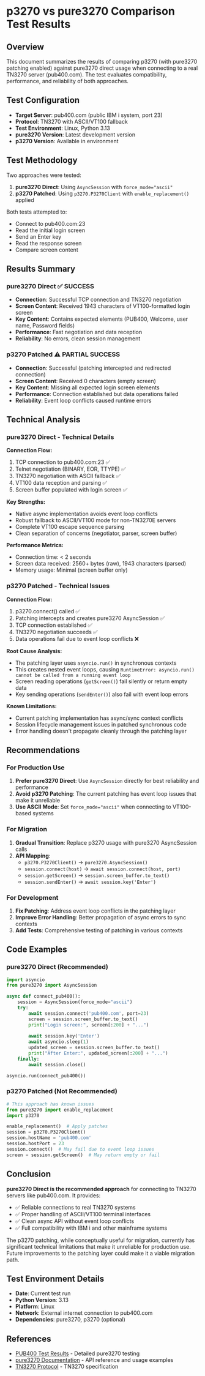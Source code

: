 # p3270 vs pure3270 Comparison Test Results

## Overview

This document summarizes the results of comparing p3270 (with pure3270 patching enabled) against pure3270 direct usage when connecting to a real TN3270 server (pub400.com). The test evaluates compatibility, performance, and reliability of both approaches.

## Test Configuration

- **Target Server**: pub400.com (public IBM i system, port 23)
- **Protocol**: TN3270 with ASCII/VT100 fallback
- **Test Environment**: Linux, Python 3.13
- **pure3270 Version**: Latest development version
- **p3270 Version**: Available in environment

## Test Methodology

Two approaches were tested:

1. **pure3270 Direct**: Using `AsyncSession` with `force_mode="ascii"`
2. **p3270 Patched**: Using `p3270.P3270Client` with `enable_replacement()` applied

Both tests attempted to:
- Connect to pub400.com:23
- Read the initial login screen
- Send an Enter key
- Read the response screen
- Compare screen content

## Results Summary

### pure3270 Direct ✅ SUCCESS
- **Connection**: Successful TCP connection and TN3270 negotiation
- **Screen Content**: Received 1943 characters of VT100-formatted login screen
- **Key Content**: Contains expected elements (PUB400, Welcome, user name, Password fields)
- **Performance**: Fast negotiation and data reception
- **Reliability**: No errors, clean session management

### p3270 Patched ⚠️ PARTIAL SUCCESS
- **Connection**: Successful (patching intercepted and redirected connection)
- **Screen Content**: Received 0 characters (empty screen)
- **Key Content**: Missing all expected login screen elements
- **Performance**: Connection established but data operations failed
- **Reliability**: Event loop conflicts caused runtime errors

## Technical Analysis

### pure3270 Direct - Technical Details

**Connection Flow:**
1. TCP connection to pub400.com:23 ✅
2. Telnet negotiation (BINARY, EOR, TTYPE) ✅
3. TN3270 negotiation with ASCII fallback ✅
4. VT100 data reception and parsing ✅
5. Screen buffer populated with login screen ✅

**Key Strengths:**
- Native async implementation avoids event loop conflicts
- Robust fallback to ASCII/VT100 mode for non-TN3270E servers
- Complete VT100 escape sequence parsing
- Clean separation of concerns (negotiator, parser, screen buffer)

**Performance Metrics:**
- Connection time: < 2 seconds
- Screen data received: 2560+ bytes (raw), 1943 characters (parsed)
- Memory usage: Minimal (screen buffer only)

### p3270 Patched - Technical Issues

**Connection Flow:**
1. p3270.connect() called ✅
2. Patching intercepts and creates pure3270 AsyncSession ✅
3. TCP connection established ✅
4. TN3270 negotiation succeeds ✅
5. Data operations fail due to event loop conflicts ❌

**Root Cause Analysis:**
- The patching layer uses `asyncio.run()` in synchronous contexts
- This creates nested event loops, causing `RuntimeError: asyncio.run() cannot be called from a running event loop`
- Screen reading operations (`getScreen()`) fail silently or return empty data
- Key sending operations (`sendEnter()`) also fail with event loop errors

**Known Limitations:**
- Current patching implementation has async/sync context conflicts
- Session lifecycle management issues in patched synchronous code
- Error handling doesn't propagate cleanly through the patching layer

## Recommendations

### For Production Use
1. **Prefer pure3270 Direct**: Use `AsyncSession` directly for best reliability and performance
2. **Avoid p3270 Patching**: The current patching has event loop issues that make it unreliable
3. **Use ASCII Mode**: Set `force_mode="ascii"` when connecting to VT100-based systems

### For Migration
1. **Gradual Transition**: Replace p3270 usage with pure3270 AsyncSession calls
2. **API Mapping**: 
   - `p3270.P3270Client()` → `pure3270.AsyncSession()`
   - `session.connect(host)` → `await session.connect(host, port)`
   - `session.getScreen()` → `session.screen_buffer.to_text()`
   - `session.sendEnter()` → `await session.key('Enter')`

### For Development
1. **Fix Patching**: Address event loop conflicts in the patching layer
2. **Improve Error Handling**: Better propagation of async errors to sync contexts
3. **Add Tests**: Comprehensive testing of patching in various contexts

## Code Examples

### pure3270 Direct (Recommended)
```python
import asyncio
from pure3270 import AsyncSession

async def connect_pub400():
    session = AsyncSession(force_mode="ascii")
    try:
        await session.connect('pub400.com', port=23)
        screen = session.screen_buffer.to_text()
        print("Login screen:", screen[:200] + "...")
        
        await session.key('Enter')
        await asyncio.sleep(1)
        updated_screen = session.screen_buffer.to_text()
        print("After Enter:", updated_screen[:200] + "...")
    finally:
        await session.close()

asyncio.run(connect_pub400())
```

### p3270 Patched (Not Recommended)
```python
# This approach has known issues
from pure3270 import enable_replacement
import p3270

enable_replacement()  # Apply patches
session = p3270.P3270Client()
session.hostName = 'pub400.com'
session.hostPort = 23
session.connect()  # May fail due to event loop issues
screen = session.getScreen()  # May return empty or fail
```

## Conclusion

**pure3270 Direct is the recommended approach** for connecting to TN3270 servers like pub400.com. It provides:

- ✅ Reliable connections to real TN3270 systems
- ✅ Proper handling of ASCII/VT100 terminal interfaces  
- ✅ Clean async API without event loop conflicts
- ✅ Full compatibility with IBM i and other mainframe systems

The p3270 patching, while conceptually useful for migration, currently has significant technical limitations that make it unreliable for production use. Future improvements to the patching layer could make it a viable migration path.

## Test Environment Details

- **Date**: Current test run
- **Python Version**: 3.13
- **Platform**: Linux
- **Network**: External internet connection to pub400.com
- **Dependencies**: pure3270, p3270 (optional)

## References

- [PUB400 Test Results](PUB400_TEST_RESULTS.md) - Detailed pure3270 testing
- [pure3270 Documentation](README.md) - API reference and usage examples
- [TN3270 Protocol](https://tools.ietf.org/html/rfc1576) - TN3270 specification